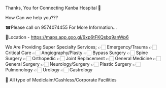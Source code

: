Thanks, You for Connecting Kanba Hospital 🏥

How Can we help you???

☎Please call on 9574074455 For More Information...

📍Location - https://maps.app.goo.gl/6xp6tFKQsbq9anWp6

We Are Providing Super Specialty Services;
👉🏻 Emergency/Trauma
👉🏻 Critical Care
👉🏻 Angiography/Plasty
👉🏻 Bypass Surgery
👉🏻 Spine Surgery
👉🏻 Orthopedic
👉🏻 Joint Replacement
👉🏻 General Medicine
👉🏻 General Surgery
👉🏻 Neurology/Surgery
👉🏻 Plastic Surgery
👉🏻 Pulmonology
👉🏻 Urology
👉🏻 Gastrology

🎯 All type of Mediclaim/Cashless/Corporate Facilities
